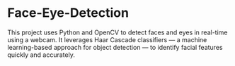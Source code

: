 # Face-Eye-Detection
This project uses Python and OpenCV to detect faces and eyes in real-time using a webcam. It leverages Haar Cascade classifiers — a machine learning-based approach for object detection — to identify facial features quickly and accurately.
